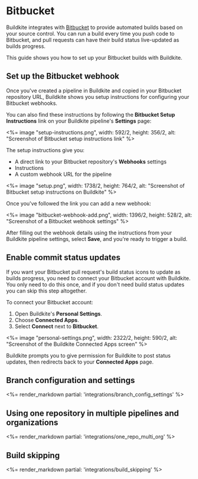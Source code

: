 # Bitbucket

Buildkite integrates with [Bitbucket](https://bitbucket.org/) to provide automated builds based on your source control. You can run a build every time you push code to Bitbucket, and pull requests can have their build status live-updated as builds progress.

This guide shows you how to set up your Bitbucket builds with Buildkite.

## Set up the Bitbucket webhook

Once you've created a pipeline in Buildkite and copied in your Bitbucket repository URL, Buildkite shows you setup instructions for configuring your Bitbucket webhooks.

You can also find these instructions by following the **Bitbucket Setup Instructions** link on your Buildkite pipeline's **Settings** page:

<%= image "setup-instructions.png", width: 592/2, height: 356/2, alt: "Screenshot of Bitbucket setup instructions link" %>

The setup instructions give you:

- A direct link to your Bitbucket repository's **Webhooks** settings
- Instructions
- A custom webhook URL for the pipeline

<%= image "setup.png", width: 1738/2, height: 764/2, alt: "Screenshot of Bitbucket setup instructions on Buildkite" %>

Once you've followed the link you can add a new webhook:

<%= image "bitbucket-webhook-add.png", width: 1396/2, height: 528/2, alt: "Screenshot of a Bitbucket webhook settings" %>

After filling out the webhook details using the instructions from your Buildkite pipeline settings, select **Save**, and you're ready to trigger a build.

## Enable commit status updates

If you want your Bitbucket pull request's build status icons to update as builds progress, you need to connect your Bitbucket account with Buildkite. You only need to do this once, and if you don't need build status updates you can skip this step altogether.

To connect your Bitbucket account:

1. Open Buildkite's **Personal Settings**.
2. Choose **Connected Apps**.
3. Select **Connect** next to **Bitbucket**.

<%= image "personal-settings.png", width: 2322/2, height: 590/2, alt: "Screenshot of the Buildkite Connected Apps screen" %>

Buildkite prompts you to give permission for Buildkite to post status updates, then redirects back to your **Connected Apps** page.

## Branch configuration and settings

<%= render_markdown partial: 'integrations/branch_config_settings' %>

## Using one repository in multiple pipelines and organizations

<%= render_markdown partial: 'integrations/one_repo_multi_org' %>

## Build skipping

<%= render_markdown partial: 'integrations/build_skipping' %>
